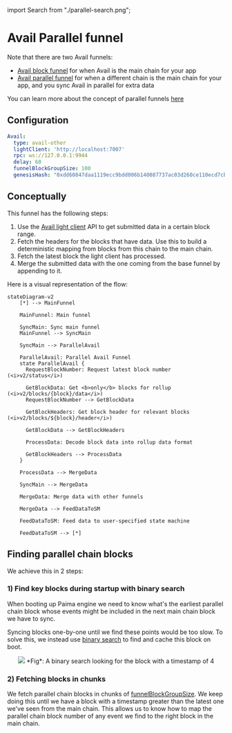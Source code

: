 import Search from "./parallel-search.png";

# Avail Parallel funnel

Note that there are two Avail funnels:
- [Avail block funnel](./800-avail-block-funnel.md) for when Avail is the main chain for your app
- [Avail parallel funnel](./700-parallel-avail-funnel.md) for when a different chain is the main chain for your app, and you sync Avail in parallel for extra data

You can learn more about the concept of parallel funnels [here](./1-common-concepts/2-parallel-networks.mdx)

## Configuration

```yaml
Avail:
  type: avail-other
  lightClient: 'http://localhost:7007'
  rpc: ws://127.0.0.1:9944
  delay: 60 
  funnelBlockGroupSize: 100
  genesisHash: "0xdd60847daa1119ecc9bdd006b140087737ac03d260ce110ecd7cb33cf721be35"
```

## Conceptually

This funnel has the following steps:

1. Use the [Avail light
client](https://docs.availproject.org/docs/operate-a-node/run-a-light-client/Overview)
API to get submitted data in a certain block range.
2. Fetch the headers for the blocks that have data. Use this to build a
deterministic mapping from blocks from this chain to the main chain.
3. Fetch the latest block the light client has processed.
4. Merge the submitted data with the one coming from the base funnel by
appending to it.

Here is a visual representation of the flow:

```mermaid
stateDiagram-v2
    [*] --> MainFunnel

    MainFunnel: Main funnel

    SyncMain: Sync main funnel
    MainFunnel --> SyncMain

    SyncMain --> ParallelAvail
    
    ParallelAvail: Parallel Avail Funnel
    state ParallelAvail {
      RequestBlockNumber: Request latest block number (<i>v2/status</i>)
      
      GetBlockData: Get <b>only</b> blocks for rollup (<i>v2/blocks/{block}/data</i>)
      RequestBlockNumber --> GetBlockData

      GetBlockHeaders: Get block header for relevant blocks (<i>v2/blocks/${block}/header</i>)

      GetBlockData --> GetBlockHeaders
      
      ProcessData: Decode block data into rollup data format

      GetBlockHeaders --> ProcessData
    }

    ProcessData --> MergeData

    SyncMain --> MergeData

    MergeData: Merge data with other funnels

    MergeData --> FeedDataToSM
    
    FeedDataToSM: Feed data to user-specified state machine
    
    FeedDataToSM --> [*]
```

## Finding parallel chain blocks

We achieve this in 2 steps:

### 1) Find key blocks during startup with binary search 

When booting up Paima engine we need to know what's the earliest parallel chain
block whose events might be included in the next main chain block we have to
sync.

Syncing blocks one-by-one until we find these points would be too slow.  To
solve this, we instead use [binary
search](https://simple.wikipedia.org/wiki/Binary_search) to find and cache this
block on boot.

<center>
<img src={Search} />
*Fig*: A binary search looking for the block with a timestamp of 4
</center>

### 2) Fetching blocks in chunks

We fetch parallel chain blocks in chunks of
[funnelBlockGroupSize](./200-configuration.md).  We keep doing this until we
have a block with a timestamp greater than the latest one we've seen from the
main chain.  This allows us to know how to map the parallel chain block number
of any event we find to the right block in the main chain.

